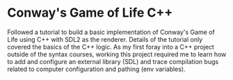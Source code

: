 # Conway's Game of Life C++

Followed a tutorial to build a basic implementation of Conway's Game of Life using C++ with SDL2 as the renderer. Details of the tutorial only covered the basics of the C++ logic. As my first foray into a C++ project outside of the syntax courses, working this project required me to learn how to add and configure an external library (SDL) and trace compilation bugs related to computer configuration and pathing (env variables).
